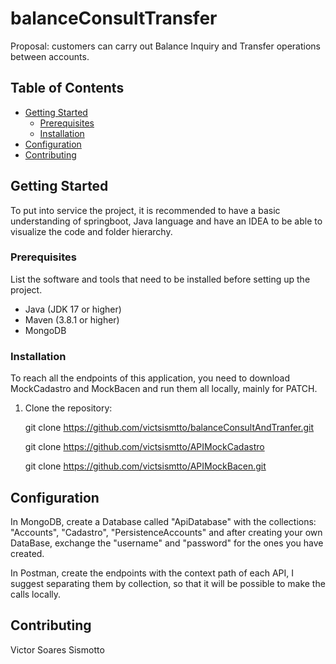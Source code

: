 # balanceConsultTransfer

Proposal: customers can carry out Balance Inquiry and Transfer operations between accounts.

## Table of Contents

- [Getting Started](#getting-started)
  - [Prerequisites](#prerequisites)
  - [Installation](#installation)
- [Configuration](#configuration)
- [Contributing](#contributing)

## Getting Started

To put into service the project, it is recommended to have a basic understanding of springboot, Java language and have an IDEA to be able to visualize the code and folder hierarchy.

### Prerequisites

List the software and tools that need to be installed before setting up the project.

- Java (JDK 17 or higher)
- Maven (3.8.1 or higher)
- MongoDB

### Installation

To reach all the endpoints of this application, you need to download MockCadastro and MockBacen and run them all locally, mainly for PATCH.

1. Clone the repository:

   git clone https://github.com/victsismtto/balanceConsultAndTranfer.git
   
   git clone https://github.com/victsismtto/APIMockCadastro
   
   git clone https://github.com/victsismtto/APIMockBacen.git


## Configuration

In MongoDB, create a Database called "ApiDatabase" with the collections: "Accounts", "Cadastro", "PersistenceAccounts" and after creating your own DataBase, exchange the "username" and "password" for the ones you have created.

In Postman, create the endpoints with the context path of each API, I suggest separating them by collection, so that it will be possible to make the calls locally.

## Contributing

Victor Soares Sismotto
